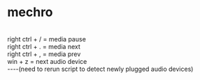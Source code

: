 # mechro  <br />
  <br />
right ctrl + / = media pause  <br />
right ctrl + . = media next  <br />
right ctrl + , = media prev  <br />
win + z = next audio device   <br />
----(need to rerun script to detect newly plugged audio devices)  <br />
